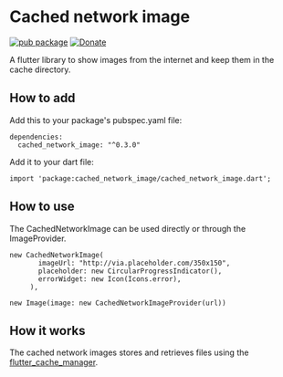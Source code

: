 
# Cached network image

[![pub package](https://img.shields.io/pub/v/cached_network_image.svg)](https://pub.dartlang.org/packages/cached_network_image)
[![Donate](https://img.shields.io/badge/Donate-PayPal-green.svg)](https://www.paypal.me/renefloor)

A flutter library to show images from the internet and keep them in the cache directory.

## How to add

Add this to your package's pubspec.yaml file:
```
dependencies:
  cached_network_image: "^0.3.0"

```
Add it to your dart file:
```
import 'package:cached_network_image/cached_network_image.dart';
```

## How to use
The CachedNetworkImage can be used directly or through the ImageProvider.

```
new CachedNetworkImage(
       imageUrl: "http://via.placeholder.com/350x150",
       placeholder: new CircularProgressIndicator(),
       errorWidget: new Icon(Icons.error),
     ),
 ```


````
new Image(image: new CachedNetworkImageProvider(url))
````

## How it works
The cached network images stores and retrieves files using the [flutter_cache_manager](https://pub.dartlang.org/packages/flutter_cache_manager). 